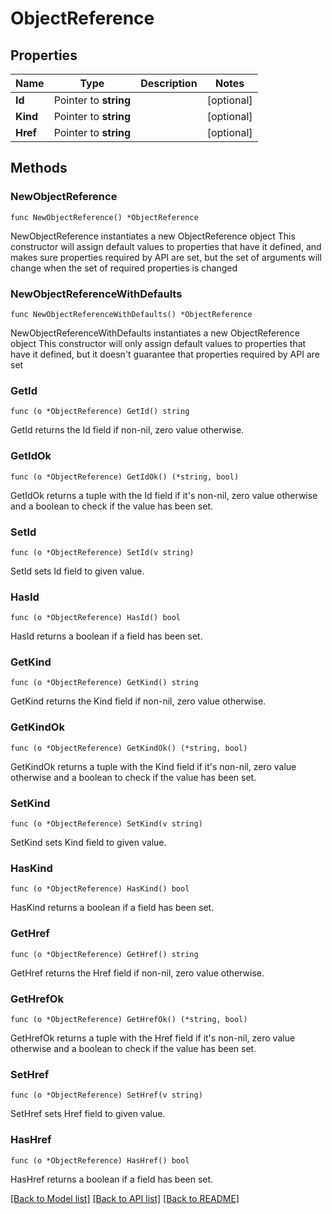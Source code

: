 # ObjectReference

## Properties

Name | Type | Description | Notes
------------ | ------------- | ------------- | -------------
**Id** | Pointer to **string** |  | [optional] 
**Kind** | Pointer to **string** |  | [optional] 
**Href** | Pointer to **string** |  | [optional] 

## Methods

### NewObjectReference

`func NewObjectReference() *ObjectReference`

NewObjectReference instantiates a new ObjectReference object
This constructor will assign default values to properties that have it defined,
and makes sure properties required by API are set, but the set of arguments
will change when the set of required properties is changed

### NewObjectReferenceWithDefaults

`func NewObjectReferenceWithDefaults() *ObjectReference`

NewObjectReferenceWithDefaults instantiates a new ObjectReference object
This constructor will only assign default values to properties that have it defined,
but it doesn't guarantee that properties required by API are set

### GetId

`func (o *ObjectReference) GetId() string`

GetId returns the Id field if non-nil, zero value otherwise.

### GetIdOk

`func (o *ObjectReference) GetIdOk() (*string, bool)`

GetIdOk returns a tuple with the Id field if it's non-nil, zero value otherwise
and a boolean to check if the value has been set.

### SetId

`func (o *ObjectReference) SetId(v string)`

SetId sets Id field to given value.

### HasId

`func (o *ObjectReference) HasId() bool`

HasId returns a boolean if a field has been set.

### GetKind

`func (o *ObjectReference) GetKind() string`

GetKind returns the Kind field if non-nil, zero value otherwise.

### GetKindOk

`func (o *ObjectReference) GetKindOk() (*string, bool)`

GetKindOk returns a tuple with the Kind field if it's non-nil, zero value otherwise
and a boolean to check if the value has been set.

### SetKind

`func (o *ObjectReference) SetKind(v string)`

SetKind sets Kind field to given value.

### HasKind

`func (o *ObjectReference) HasKind() bool`

HasKind returns a boolean if a field has been set.

### GetHref

`func (o *ObjectReference) GetHref() string`

GetHref returns the Href field if non-nil, zero value otherwise.

### GetHrefOk

`func (o *ObjectReference) GetHrefOk() (*string, bool)`

GetHrefOk returns a tuple with the Href field if it's non-nil, zero value otherwise
and a boolean to check if the value has been set.

### SetHref

`func (o *ObjectReference) SetHref(v string)`

SetHref sets Href field to given value.

### HasHref

`func (o *ObjectReference) HasHref() bool`

HasHref returns a boolean if a field has been set.


[[Back to Model list]](../README.md#documentation-for-models) [[Back to API list]](../README.md#documentation-for-api-endpoints) [[Back to README]](../README.md)


